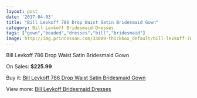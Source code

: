 ```yaml
---
layout: post
date: '2017-04-03'
title: "Bill Levkoff 786 Drop Waist Satin Bridesmaid Gown"
category: Bill Levkoff Bridesmaid Dresses
tags: ["gown","beaded","dresses","bill","bridesmaid"]
image: http://img.princessan.com/33009-thickbox_default/bill-levkoff-786-drop-waist-satin-bridesmaid-gown.jpg
---
```

Bill Levkoff 786 Drop Waist Satin Bridesmaid Gown

On Sales: **$225.99**
<a href="https://www.princessan.com/en/15267-bill-levkoff-786-drop-waist-satin-bridesmaid-gown.html"><amp-img layout="responsive" width="600" height="600" src="//img.princessan.com/33009-thickbox_default/bill-levkoff-786-drop-waist-satin-bridesmaid-gown.jpg" alt="Bill Levkoff 786 Drop Waist Satin Bridesmaid Gown 0" /></a>

Buy it: [Bill Levkoff 786 Drop Waist Satin Bridesmaid Gown](https://www.princessan.com/en/15267-bill-levkoff-786-drop-waist-satin-bridesmaid-gown.html "Bill Levkoff 786 Drop Waist Satin Bridesmaid Gown")

View more: [Bill Levkoff Bridesmaid Dresses](https://www.princessan.com/en/110- "Bill Levkoff Bridesmaid Dresses")